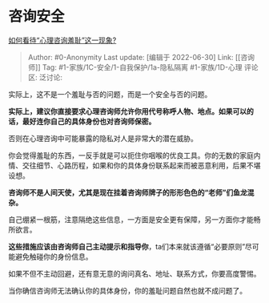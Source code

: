 # 咨询安全
[如何看待“心理咨询羞耻”这一现象?](https://www.zhihu.com/question/502152817/answer/2552711844)

> Author: #0-Anonymity
> Last update: [编辑于 2022-06-30]
> Link: [[咨询师]]
> Tag: #1-家族/1C-安全/1-自我保护/1a-隐私隔离 #1-家族/1D-心理
> 评论区:
> 泛讨论:

实际上，这不是一个羞耻与否的问题，而是一个安全与否的问题。

**实际上，建议你直接要求心理咨询师允许你用代号称呼人物、地点。如果可以的话，最好连你自己的具体身份也对咨询师保密。**

否则在心理咨询中可能暴露的隐私对人是非常大的潜在威胁。

你会觉得羞耻的东西，一反手就是可以扼住你咽喉的优良工具。你的无数的家庭内情、交往细节、心路历程，如果和你的具体身份联系起来而被恶意利用，后果不堪设想。

**咨询师不是人间天使，尤其是现在挂着咨询师牌子的形形色色的“老师”们鱼龙混杂。**

自己绷紧一根筋，注意隔绝这些信息，一方面是安全更有保障，另一方面你才能畅所欲言。

**这些措施应该由咨询师自己主动提示和指导你**，ta们本来就该遵循“必要原则”尽可能避免触碰你的身份信息。

如果不但不主动回避，还有意无意的询问真名、地址、联系方式，你要高度警惕。

当你确信咨询师无法确认你的具体身份，你的羞耻问题自然也就不成问题了。
